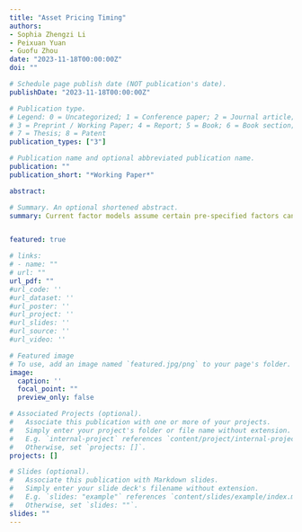 ```yaml
---
title: "Asset Pricing Timing"
authors:
- Sophia Zhengzi Li
- Peixuan Yuan
- Guofu Zhou
date: "2023-11-18T00:00:00Z"
doi: ""

# Schedule page publish date (NOT publication's date).
publishDate: "2023-11-18T00:00:00Z"

# Publication type.
# Legend: 0 = Uncategorized; 1 = Conference paper; 2 = Journal article;
# 3 = Preprint / Working Paper; 4 = Report; 5 = Book; 6 = Book section;
# 7 = Thesis; 8 = Patent
publication_types: ["3"]

# Publication name and optional abbreviated publication name.
publication: ""
publication_short: "*Working Paper*"

abstract: 

# Summary. An optional shortened abstract.
summary: Current factor models assume certain pre-specified factors can price or explain asset returns with the same level of ability across time. In contrast with this conventional wisdom, we find that factor's pricing ability exhibit notable temporal variations, and it  tends to cluster in certain periods referred to as "pockets." We propose a real-time approach to effectively identify the pockets, and apply it to a comprehensive set of firm characteristics. We find periodic and distinct dynamics of return predictability for different types of characteristics, contradicting the notion of continuous presence of the same factors with the same pricing ability. Exploiting factor's time-varying predictive power, we construct a composite predictor/factor that achieves a value-weighted hedge return of 3.95% per month with a high t-statistic of 13.87. Additionally, the composite factor pricing model, which incorporates a selection of factors with factor timing, demonstrates superior effectiveness in both explaining and predicting market anomalies. The factor also provides a comprehensive explanation for factor momentum, which is shown a consequence of the past performance of factor returns.


featured: true

# links:
# - name: ""
# url: ""
url_pdf: ""
#url_code: ''
#url_dataset: ''
#url_poster: ''
#url_project: ''
#url_slides: ''
#url_source: ''
#url_video: ''

# Featured image
# To use, add an image named `featured.jpg/png` to your page's folder. 
image:
  caption: ''
  focal_point: ""
  preview_only: false

# Associated Projects (optional).
#   Associate this publication with one or more of your projects.
#   Simply enter your project's folder or file name without extension.
#   E.g. `internal-project` references `content/project/internal-project/index.md`.
#   Otherwise, set `projects: []`.
projects: []

# Slides (optional).
#   Associate this publication with Markdown slides.
#   Simply enter your slide deck's filename without extension.
#   E.g. `slides: "example"` references `content/slides/example/index.md`.
#   Otherwise, set `slides: ""`.
slides: ""
---
```

